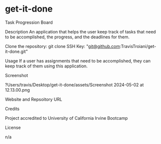 # get-it-done

Task Progression Board

Description
An application that helps the user keep track of tasks that need to be accomplished, the progress, and the deadlines for them.

Clone the repository: git clone SSH Key: "git@github.com:TravisTroiani/get-it-done.git"

Usage
If a user has assignments that need to be accomplished, they can keep track of them using this application. 

Screenshot

?Users/travis/Desktop/get-it-done/assets/Screenshot 2024-05-02 at 12.13.00.png

Website and Repsoitory URL


Credits

Project accredited to University of California Irvine Bootcamp

License

n/a
